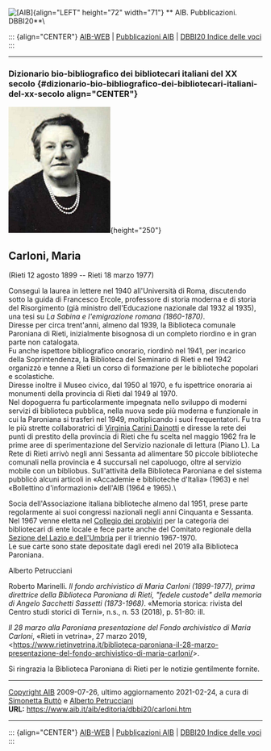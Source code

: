 ![\[AIB\]](/aib/wi/aibv72.gif){align="LEFT" height="72" width="71"}
** AIB. Pubblicazioni. DBBI20**\

::: {align="CENTER"}
[AIB-WEB](/) \| [Pubblicazioni AIB](/pubblicazioni/) \| [DBBI20 Indice
delle voci](dbbi20.htm)
:::

------------------------------------------------------------------------

### Dizionario bio-bibliografico dei bibliotecari italiani del XX secolo {#dizionario-bio-bibliografico-dei-bibliotecari-italiani-del-xx-secolo align="CENTER"}

![\[Ritratto\]](carloni.jpg){height="250"}

## Carloni, Maria

(Rieti 12 agosto 1899 -- Rieti 18 marzo 1977)

Conseguì la laurea in lettere nel 1940 all\'Università di Roma,
discutendo sotto la guida di Francesco Ercole, professore di storia
moderna e di storia del Risorgimento (già ministro dell\'Educazione
nazionale dal 1932 al 1935), una tesi su *La Sabina e l\'emigrazione
romana (1860-1870)*.\
Diresse per circa trent\'anni, almeno dal 1939, la Biblioteca comunale
Paroniana di Rieti, inizialmente bisognosa di un completo riordino e in
gran parte non catalogata.\
Fu anche ispettore bibliografico onorario, riordinò nel 1941, per
incarico della Soprintendenza, la Biblioteca del Seminario di Rieti e
nel 1942 organizzò e tenne a Rieti un corso di formazione per le
biblioteche popolari e scolastiche.\
Diresse inoltre il Museo civico, dal 1950 al 1970, e fu ispettrice
onoraria ai monumenti della provincia di Rieti dal 1949 al 1970.\
Nel dopoguerra fu particolarmente impegnata nello sviluppo di moderni
servizi di biblioteca pubblica, nella nuova sede più moderna e
funzionale in cui la Paroniana si trasferì nel 1949, moltiplicando i
suoi frequentatori. Fu tra le più strette collaboratrici di [Virginia
Carini Dainotti](carini.htm) e diresse la rete dei punti di prestito
della provincia di Rieti che fu scelta nel maggio 1962 fra le prime aree
di sperimentazione del Servizio nazionale di lettura (Piano L). La Rete
di Rieti arrivò negli anni Sessanta ad alimentare 50 piccole biblioteche
comunali nella provincia e 4 succursali nel capoluogo, oltre al servizio
mobile con un bibliobus. Sull\'attività della Biblioteca Paroniana e del
sistema pubblicò alcuni articoli in «Accademie e biblioteche d\'Italia»
(1963) e nel «Bollettino d\'informazioni» dell\'AIB (1964 e 1965).\

Socia dell\'Associazione italiana biblioteche almeno dal 1951, prese
parte regolarmente ai suoi congressi nazionali negli anni Cinquanta e
Sessanta. Nel 1967 venne eletta nel [Collegio dei
probiviri](/aib/stor/cariche60.htm) per la categoria dei bibliotecari di
ente locale e fece parte anche del Comitato regionale della [Sezione del
Lazio e dell\'Umbria](/aib/stor/sezioni/laz.htm) per il triennio
1967-1970.\
Le sue carte sono state depositate dagli eredi nel 2019 alla Biblioteca
Paroniana.

Alberto Petrucciani

Roberto Marinelli. *Il fondo archivistico di Maria Carloni (1899-1977),
prima direttrice della Biblioteca Paroniana di Rieti, \"fedele custode\"
della memoria di Angelo Sacchetti Sassetti (1873-1968)*. «Memoria
storica: rivista del Centro studi storici di Terni», n.s., n. 53 (2018),
p. 51-80: ill.

*Il 28 marzo alla Paroniana presentazione del Fondo archivistico di
Maria Carloni*, «Rieti in vetrina», 27 marzo 2019,
\<<https://www.rietinvetrina.it/biblioteca-paroniana-il-28-marzo-presentazione-del-fondo-archivistico-di-maria-carloni/>\>.

Si ringrazia la Biblioteca Paroniana di Rieti per le notizie gentilmente
fornite.

------------------------------------------------------------------------

[Copyright AIB](/su-questo-sito/dichiarazione-di-copyright-aib-web/)
2009-07-26, ultimo aggiornamento 2021-02-24, a cura di [Simonetta
Buttò](/aib/redazione3.htm) e [Alberto
Petrucciani](/su-questo-sito/redazione-aib-web/)\
**URL:** https://www.aib.it/aib/editoria/dbbi20/carloni.htm

------------------------------------------------------------------------

::: {align="CENTER"}
[AIB-WEB](/) \| [Pubblicazioni AIB](/pubblicazioni/) \| [DBBI20 Indice
delle voci](dbbi20.htm)
:::
